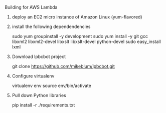 Building for AWS Lambda

1. deploy an EC2 micro instance of Amazon Linux (yum-flavored)
2. install the following dependendencies
	
	sudo yum groupinstall -y development
    sudo yum install -y git gcc libxml2 libxml2-devel libxslt libxslt-devel python-devel sudo easy_install lxml

3. Download lpbcbot project

    git clone https://github.com/mikeblum/lpbcbot.git

4. Configure virtualenv

    virtualenv env
    source env/bin/activate

5. Pull down Python libraries

	pip install -r ./requirements.txt

